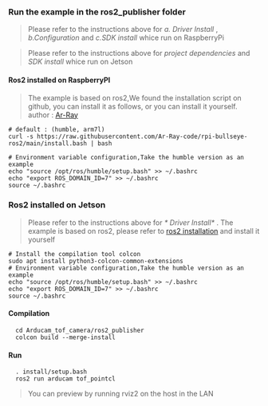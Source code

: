 ### Run the example in the ros2_publisher folder
> Please refer to the instructions above for  _*a. Driver Install*_ , _*b.Configuration*_ and _*c.SDK install*_ whice run on RaspberryPi

> Please refer to the instructions above for  _*project dependencies*_ and _*SDK install*_ whice run on Jetson
#### Ros2 installed on RaspberryPI
>The example is based on ros2,We found the installation script on github, you can install it as follows, or you can install it yourself. author : [Ar-Ray](https://github.com/Ar-Ray-code/rpi-bullseye-ros2)
```Shell
# default : (humble, arm7l)
curl -s https://raw.githubusercontent.com/Ar-Ray-code/rpi-bullseye-ros2/main/install.bash | bash
```

```Shell
# Environment variable configuration,Take the humble version as an example
echo "source /opt/ros/humble/setup.bash" >> ~/.bashrc 
echo "export ROS_DOMAIN_ID=7" >> ~/.bashrc 
source ~/.bashrc 
```
### Ros2 installed on Jetson
> Please refer to the instructions above for  _* Driver Install*_ .
The example is based on ros2, please refer to [ros2 installation](https://docs.ros.org/en/humble/Installation/Ubuntu-Install-Debians.html) and install it yourself
```Shell
# Install the compilation tool colcon
sudo apt install python3-colcon-common-extensions
# Environment variable configuration,Take the humble version as an example
echo "source /opt/ros/humble/setup.bash" >> ~/.bashrc 
echo "export ROS_DOMAIN_ID=7" >> ~/.bashrc 
source ~/.bashrc 
```
#### Compilation
```Shell
  cd Arducam_tof_camera/ros2_publisher
  colcon build --merge-install
```
#### Run
```Shell
  . install/setup.bash 
  ros2 run arducam tof_pointcl
```
>You can preview by running rviz2 on the host in the LAN